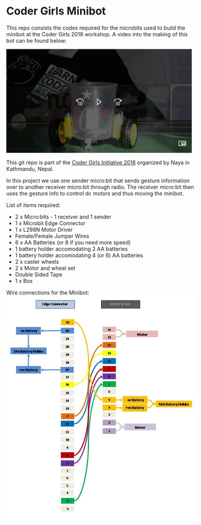 # Coder Girls Minibot
This repo consists the codes required for the microbits used to build the minibot at the Coder Girls 2018 workshop. A video into the making of this bot can be found below:

[![How to create a gesture controlled minibot](https://github.com/deathg0d/coder-girls-minibot/raw/master/assets/video.png)](https://www.youtube.com/watch?v=AmMeliPMwSw)

This git repo is part of the [Coder Girls Initiative 2018](https://naya.com.np/collection/c1519918123293bqm48?sortby=latest) organized by Naya in Kathmandu, Nepal.

In this project we use one sender micro:bit that sends gesture information over to another receiver micro:bit through radio. The receiver micro:bit then uses the gesture info to control dc motors and thus moving the minibot.

List of items required:
* 2 x Micro:bits - 1 receiver and 1 sender
* 1 x Microbit Edge Connector
* 1 x L298N Motor Driver
* Female/Female Jumper Wires
* 6 x AA Batteries (or 8 if you need more speed)
* 1 battery holder accomodating 2 AA batteries
* 1 battery holder accomodating 4 (or 6) AA batteries
* 2 x caster wheels
* 2 x Motor and wheel set
* Double Sided Tape
* 1 x Box

Wire connections for the Minibot:
[![Connection information for the minibot](https://github.com/deathg0d/coder-girls-minibot/raw/master/assets/wiring.jpg)](https://github.com/deathg0d/coder-girls-minibot/raw/master/assets/wiring.pdf)
